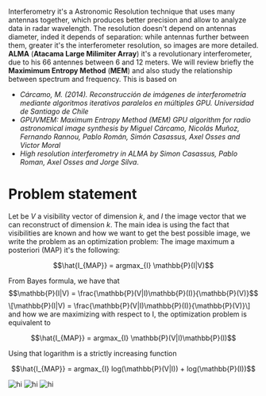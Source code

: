 Interferometry it's a Astronomic Resolution technique that uses many antennas together, which produces better precision and allow to analyze data in radar wavelength.
The resolution doesn't depend on antennas diameter, inded it depends of separation: while antennas further between them, greater it's the interferometer resolution, so images are more detailed. <b>ALMA</b> (<strong>Atacama Large Milimiter Array</strong>) it's a revolutionary interferometer, due to his 66 antennes between 6 and 12 meters.
We will review briefly the <b>Maximimum Entropy Method</b> (<strong>MEM</strong>) and also study the relationship between spectrum and frequency.
This is based on 
<ul>
  <li><i>Cárcamo, M. (2014). Reconstrucción de imágenes de interferometría mediante algoritmos iterativos paralelos en múltiples GPU. Universidad de Santiago
    de Chile </i> </li>
  <li><i>GPUVMEM: Maximum Entropy Method (MEM) GPU algorithm for radio astronomical image synthesis by Miguel Cárcamo, Nicolás Muñoz, Fernando Rannou, Pablo Román, Simón Casassus, Axel Osses and Victor Moral</i> </li>
    <li><i>High resolution interferometry in ALMA by Simon Casassus, Pablo Roman, Axel Osses and Jorge Silva</i>. </li>
</ul>

<h1> Problem statement </h1>

Let be $V$ a visibility vector of dimension $k$, and $I$ the image vector that we can reconstruct of dimension $k$. The main idea is using the fact that visibilities are known and how we want to get the best possible image, we write the problem as an optimization problem:
The image maximum a posteriori (MAP) it's the following:

$$\hat{I_{MAP}} = argmax_{I} \mathbb{P}(I|V)$$

From Bayes formula, we have that 
$$\mathbb{P}(I|V) = \frac{\mathbb{P}(V|I)\mathbb{P}(I)}{\mathbb{P}(V)}$$
\\[\mathbb{P}(I|V) = \frac{\mathbb{P}(V|I)\mathbb{P}(I)}{\mathbb{P}(V)}\\]
and how we are maximizing with respect to I, the optimization problem is equivalent to

$$\hat{I_{MAP}} = argmax_{I} \mathbb{P}(V|I)\mathbb{P}(I)$$

Using that logarithm is a strictly increasing function

$$\hat{I_{MAP}} = argmax_{I} log(\mathbb{P}(V|I)) + log(\mathbb{P}(I))$$

<img src="https://raw.githubusercontent.com/RodrigoZelada/RodrigoZelada.github.io/master/images/ALMA.jpg" alt="hi" class="inline"/>

<img src="https://raw.githubusercontent.com/RodrigoZelada/RodrigoZelada.github.io/master/images/todas.png" alt="hi" class="inline"/>

<img src="https://raw.githubusercontent.com/RodrigoZelada/RodrigoZelada.github.io/master/images/M%3D05M0.png" alt="hi" class="inline"/>
